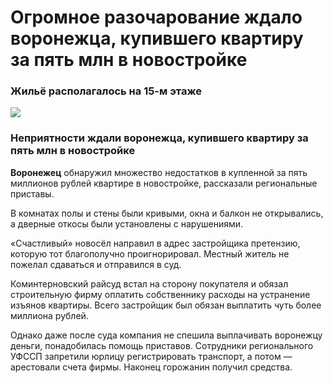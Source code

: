# Огромное разочарование ждало воронежца, купившего квартиру за пять млн в новостройке
### Жильё располагалось на 15-м этаже 
![](https://files.moe-online.ru/media/2/0/0/8/2/9/6/material_1218792/original_photo-thumb_1920.jpg)
### Неприятности ждали воронежца, купившего квартиру за пять млн в новостройке
**Воронежец** обнаружил множество недостатков в купленной за пять миллионов рублей квартире в новостройке, рассказали региональные приставы.

В комнатах полы и стены были кривыми, окна и балкон не открывались, а дверные откосы были установлены с нарушениями.

«Счастливый» новосёл направил в адрес застройщика претензию, которую тот благополучно проигнорировал. Местный житель не пожелал сдаваться и отправился в суд.

Коминтерновский райсуд встал на сторону покупателя и обязал строительную фирму оплатить собственнику расходы на устранение изъянов квартиры. Всего застройщик был обязан выплатить чуть более миллиона рублей.

Однако даже после суда компания не спешила выплачивать воронежцу деньги, понадобилась помощь приставов. Сотрудники регионального УФССП запретили юрлицу регистрировать транспорт, а потом — арестовали счета фирмы. Наконец горожанин получил средства.
